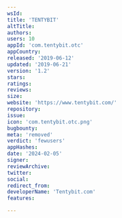 ```yaml
---
wsId: 
title: 'TENTYBIT'
altTitle: 
authors: 
users: 10
appId: 'com.tentybit.otc'
appCountry: 
released: '2019-06-12'
updated: '2019-06-21'
version: '1.2'
stars: 
ratings: 
reviews: 
size: 
website: 'https://www.tentybit.com/'
repository: 
issue: 
icon: 'com.tentybit.otc.png'
bugbounty: 
meta: 'removed'
verdict: 'fewusers'
appHashes: 
date: '2024-02-05'
signer: 
reviewArchive: 
twitter: 
social: 
redirect_from: 
developerName: 'Tentybit.com'
features: 

---
```


